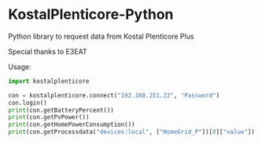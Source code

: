 # KostalPlenticore-Python
Python library to request data from Kostal Plenticore Plus

Special thanks to E3EAT

Usage:

```python
import kostalplenticore

con = kostalplenticore.connect("192.168.251.22", "Password")
con.login()
print(con.getBatteryPercent())
print(con.getPvPower())
print(con.getHomePowerConsumption())
print(con.getProcessdata("devices:local", ["HomeGrid_P"])[0]["value"])

```
